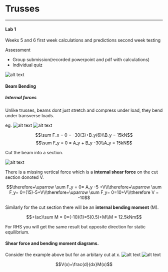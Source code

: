 # Trusses
---
#### Lab 1
Weeks 5 and 6
first week calculations and predictions 
second week testing

Assessment
- Group submission(recorded powerpoint and pdf with calculations)
- Individual quiz
  
![alt text](/uniNotes/assets/truss_example.png)


#### Beam Bending

##### Internal forces
Unlike trusses, beams dont just stretch and compress under load, they bend under transverse loads.

eg.
![alt text](/uniNotes/assets/BeamBendingeg.png)
![alt text](/uniNotes/assets/BeamBendingCont.png)

$$\sum F_x = 0 = -30(3)+B_y(6)\\B_y = 15kN$$
$$\sum F_y = 0 = A_y + B_y -30\\A_y = 15kN$$


Cut the beam into a section.

![alt text](/uniNotes/assets/cutSection.png)

There is a missing vertical force which is a **internal shear force** on the cut section donoted V.

$$\therefore+\uparrow \sum F_y = 0= A_y -5 +V\\\therefore+\uparrow \sum F_y= 0=(15)-5+V\\\therefore+\uparrow \sum F_y= 0=10+V\\\therefore V = -10$$


Similarly for the cut section there will be an **internal bending moment** (M).

$$+(ac)\sum M = 0=(-10)(1)=5(0.5)+M\\M = 12.5kNm$$

For RHS you will get the same result but opposite direction for static equilibrium.

#### Shear force and bending moment diagrams.

Consider the example above but for an arbitary cut at x.
![alt text](/uniNotes/assets/sheerForce.png)
![alt text](/uniNotes/assets/bendingMoment.png)

$$V(x)=\frac{d}{dx}M(x)$$


